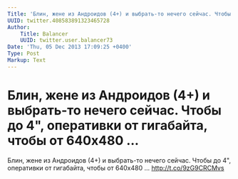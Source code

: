 ```yaml
---
Title: 'Блин, жене из Андроидов (4+) и выбрать-то нечего сейчас. Чтобы до 4", оперативки от гигабайта, чтобы от 640x480 ...'
UUID: twitter.408583891323465728
Author:
    Title: Balancer
    UUID: twitter.user.balancer73
Date: 'Thu, 05 Dec 2013 17:09:25 +0400'
Type: Post
Markup: Text
---
```


# Блин, жене из Андроидов (4+) и выбрать-то нечего сейчас. Чтобы до 4", оперативки от гигабайта, чтобы от 640x480 ...

Блин, жене из Андроидов (4+) и выбрать-то нечего сейчас.
Чтобы до 4", оперативки от гигабайта, чтобы от 640x480 ...
http://t.co/9zG9CRCMvs